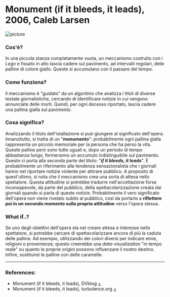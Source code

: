 # Monument (if it bleeds, it leads), 2006, Caleb Larsen

![picture](https://i0.wp.com/www.we-make-money-not-art.com/yyy/0jauneu.jpg?w=940)

### Cos'è?
In una piccola stanza completamente vuota, un meccanismo costruito con i *Lego* e fissato in alto lascia cadere sul pavimento, ad intervalli regolari, delle palline di colore giallo. Queste si accumulano con il passare del tempo.

### Come funziona? 
Il meccanismo è "guidato" da un algoritmo che analizza i titoli di diverse testate giornalistiche, cercando di identificare notizie in cui vengono annunciate delle morti. 
Quindi, per ogni decesso riportato, lascia cadere una pallina gialla sul pavimento.

### Cosa significa?
Analizzando il titolo dell'istallazione si può giungere al significato dell'opera.
Innanzitutto, si tratta di un "**monumento**": probabilmente ogni pallina gialla rappresenta un piccolo memoriale per la persona che ha perso la vita. 
Queste palline però sono tutte uguali e, dopo un periodo di tempo abbastanza lungo, formeranno un accumulo indistinguibile sul pavimento. 
Questo ci porta alla seconda parte del titolo: "**_if it bleeds, it leads_**". È probabilmente un riferimento alla tendenza sensazionalista che i giornali hanno 
nel riportare notizie violente per attirare pubblico. A proposito di quest'ultimo, si nota che il meccanismo crea una sorta di attesa nello spettatore. 
Questa attitudine si potrebbe tradurre nell'accettazione forse inconsapevole, da parte del pubblico, della spettacolarizzazione creata dai giornali quando si parla di 
queste notizie.
Probabilmente il vero significato dell'opera non viene rivelato subito al pubblico, così da portarlo a **riflettere poi in un secondo momento sulla propria attitudine** verso l'opera stessa.

### What if..?
Se uno degli obiettivi dell'opera sta nel creare attesa e interesse nello spettatore, si potrebbe cercare di spettacolarizzare ancora di più la caduta delle palline. 
Ad esempio, utilizzando dei colori diversi per indicare etnie, religioni o provenienze; questo creerebbe una *data-visualization* "in tempo reale" su quanto le proprie 
origini possono influenzare il nostro destino.
Infine, sostituirei le palline con delle caramelle.

---

### References:
- Monument (if it bleeds, it leads), DVblog [+](http://dvblog.org/?p=228)
- Monument (if it bleeds, it leads), turbulence.org [+](http://www.turbulence.org/blog/archives/003016.html)

